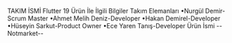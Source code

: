 TAKIM İSMİ
Flutter 19
Ürün İle İlgili Bilgiler
Takım Elemanları
•Nurgül Demir- Scrum Master
•Ahmet Melih Deniz-Developer
•Hakan Demirel-Developer
•Hüseyin Sarkut-Product Owner
•Ece Yaren Tanış-Developer
Ürün İsmi
--Notmarket--

 
